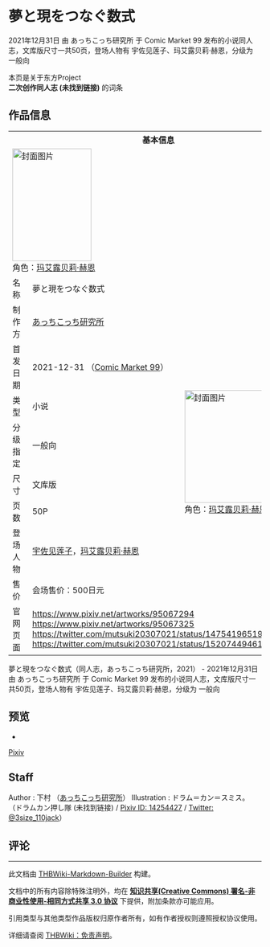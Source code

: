 # 夢と現をつなぐ数式

<!-- source html: G:\repos\THBWiki-Markdown-Builder\THBWikiMarkdown\Temp\main\1\1d\ns0%3A%E5%A4%A2%E3%81%A8%E7%8F%BE%E3%82%92%E3%81%A4%E3%81%AA%E3%81%90%E6%95%B0%E5%BC%8F.html -->

2021年12月31日 由 あっちこっち研究所 于 Comic Market 99 发布的小说同人志，文库版尺寸一共50页，登场人物有 宇佐见莲子、玛艾露贝莉·赫恩，分级为 一般向

本页是关于东方Project  
 **二次创作同人志 (未找到链接)** 的词条

## 作品信息

<table><tbody><tr><th colspan="3">基本信息</th></tr><tr><td class="cover-artwork-mobile" colspan="2"><a href="./文件-夢と現をつなぐ数式封面.jpg.md" class="image" title="封面图片"><img alt="封面图片" src="https://upload.thwiki.cc/thumb/f/fa/%E5%A4%A2%E3%81%A8%E7%8F%BE%E3%82%92%E3%81%A4%E3%81%AA%E3%81%90%E6%95%B0%E5%BC%8F%E5%B0%81%E9%9D%A2.jpg/157px-%E5%A4%A2%E3%81%A8%E7%8F%BE%E3%82%92%E3%81%A4%E3%81%AA%E3%81%90%E6%95%B0%E5%BC%8F%E5%B0%81%E9%9D%A2.jpg" decoding="async" loading="lazy" width="157" height="224" srcset="https://upload.thwiki.cc/thumb/f/fa/%E5%A4%A2%E3%81%A8%E7%8F%BE%E3%82%92%E3%81%A4%E3%81%AA%E3%81%90%E6%95%B0%E5%BC%8F%E5%B0%81%E9%9D%A2.jpg/235px-%E5%A4%A2%E3%81%A8%E7%8F%BE%E3%82%92%E3%81%A4%E3%81%AA%E3%81%90%E6%95%B0%E5%BC%8F%E5%B0%81%E9%9D%A2.jpg 1.5x, https://upload.thwiki.cc/thumb/f/fa/%E5%A4%A2%E3%81%A8%E7%8F%BE%E3%82%92%E3%81%A4%E3%81%AA%E3%81%90%E6%95%B0%E5%BC%8F%E5%B0%81%E9%9D%A2.jpg/314px-%E5%A4%A2%E3%81%A8%E7%8F%BE%E3%82%92%E3%81%A4%E3%81%AA%E3%81%90%E6%95%B0%E5%BC%8F%E5%B0%81%E9%9D%A2.jpg 2x" data-file-width="630" data-file-height="899"></a><div class="cover-char">角色：<a href="./玛艾露贝莉·赫恩.md" title="玛艾露贝莉·赫恩">玛艾露贝莉·赫恩</a></div></td>
</tr><tr><td class="label">名称</td><td colspan="2"> 夢と現をつなぐ数式 </td></tr><tr><td class="label">制作方</td><td><a href="./あっちこっち研究所.md" title="あっちこっち研究所">あっちこっち研究所</a></td><td class="cover-artwork" rowspan="8" style="min-width:224px;"><a href="./文件-夢と現をつなぐ数式封面.jpg.md" class="image" title="封面图片"><img alt="封面图片" src="https://upload.thwiki.cc/thumb/f/fa/%E5%A4%A2%E3%81%A8%E7%8F%BE%E3%82%92%E3%81%A4%E3%81%AA%E3%81%90%E6%95%B0%E5%BC%8F%E5%B0%81%E9%9D%A2.jpg/157px-%E5%A4%A2%E3%81%A8%E7%8F%BE%E3%82%92%E3%81%A4%E3%81%AA%E3%81%90%E6%95%B0%E5%BC%8F%E5%B0%81%E9%9D%A2.jpg" decoding="async" loading="lazy" width="157" height="224" srcset="https://upload.thwiki.cc/thumb/f/fa/%E5%A4%A2%E3%81%A8%E7%8F%BE%E3%82%92%E3%81%A4%E3%81%AA%E3%81%90%E6%95%B0%E5%BC%8F%E5%B0%81%E9%9D%A2.jpg/235px-%E5%A4%A2%E3%81%A8%E7%8F%BE%E3%82%92%E3%81%A4%E3%81%AA%E3%81%90%E6%95%B0%E5%BC%8F%E5%B0%81%E9%9D%A2.jpg 1.5x, https://upload.thwiki.cc/thumb/f/fa/%E5%A4%A2%E3%81%A8%E7%8F%BE%E3%82%92%E3%81%A4%E3%81%AA%E3%81%90%E6%95%B0%E5%BC%8F%E5%B0%81%E9%9D%A2.jpg/314px-%E5%A4%A2%E3%81%A8%E7%8F%BE%E3%82%92%E3%81%A4%E3%81%AA%E3%81%90%E6%95%B0%E5%BC%8F%E5%B0%81%E9%9D%A2.jpg 2x" data-file-width="630" data-file-height="899"></a><div class="cover-char">角色：<a href="./玛艾露贝莉·赫恩.md" title="玛艾露贝莉·赫恩">玛艾露贝莉·赫恩</a></div></td>
</tr><tr><td class="label">首发日期</td><td>2021-12-31&#160;（<a href="/展会作品列表?e=Comic+Market%2399">Comic Market 99</a>）</td></tr><tr><td class="label">类型</td><td>小说</td></tr><tr><td class="label">分级指定</td><td>一般向</td></tr><tr><td class="label">尺寸</td><td>文库版</td></tr><tr><td class="label">页数</td><td>50P</td></tr><tr><td class="label">登场人物</td><td><a href="./宇佐见莲子.md" title="宇佐见莲子">宇佐见莲子</a>，<a href="./玛艾露贝莉·赫恩.md" title="玛艾露贝莉·赫恩">玛艾露贝莉·赫恩</a></td></tr><tr><td class="label">售价</td><td>会场售价：500日元</td></tr>
<tr><td class="label">官网页面</td><td colspan="2"><a rel="nofollow" class="external free" href="https://www.pixiv.net/artworks/95067294">https://www.pixiv.net/artworks/95067294</a><br><a rel="nofollow" class="external free" href="https://www.pixiv.net/artworks/95067325">https://www.pixiv.net/artworks/95067325</a><br><a rel="nofollow" class="external free" href="https://twitter.com/mutsuki20307021/status/1475419651970834437">https://twitter.com/mutsuki20307021/status/1475419651970834437</a><br><a rel="nofollow" class="external free" href="https://twitter.com/mutsuki20307021/status/1520744946122207232">https://twitter.com/mutsuki20307021/status/1520744946122207232</a></td></tr></tbody></table>

夢と現をつなぐ数式（同人志，あっちこっち研究所，2021） - 2021年12月31日 由 あっちこっち研究所 于 Comic Market 99 发布的小说同人志，文库版尺寸一共50页，登场人物有 宇佐见莲子、玛艾露贝莉·赫恩，分级为 一般向

## 预览
- [](./文件-夢と現をつなぐ数式预览图1.jpg.md)

  
[Pixiv](https://www.pixiv.net/novel/show.php?id=16682259)
  


## Staff
Author
: 下村 （[あっちこっち研究所](./あっちこっち研究所.md)）
Illustration
: ドラム＝カン＝スミス。 （ドラムカン押し隊 (未找到链接) / [Pixiv ID: 14254427](https://www.pixiv.net/users/14254427) / [Twitter: @3size_110jack](https://twitter.com/3size_110jack)）


## 评论




---

此文档由 [THBWiki-Markdown-Builder](https://github.com/Delsin-Yu/THBWiki-Markdown-Builder) 构建。

文档中的所有内容除特殊注明外，均在 [**知识共享(Creative Commons) 署名-非商业性使用-相同方式共享 3.0 协议**](https://creativecommons.org/licenses/by-sa/3.0/deed.zh-hans) 下提供，附加条款亦可能应用。

引用类型与其他类型作品版权归原作者所有，如有作者授权则遵照授权协议使用。

详细请查阅 [THBWiki：免责声明](https://thbwiki.cc/THBWiki:%E5%85%8D%E8%B4%A3%E5%A3%B0%E6%98%8E)。

